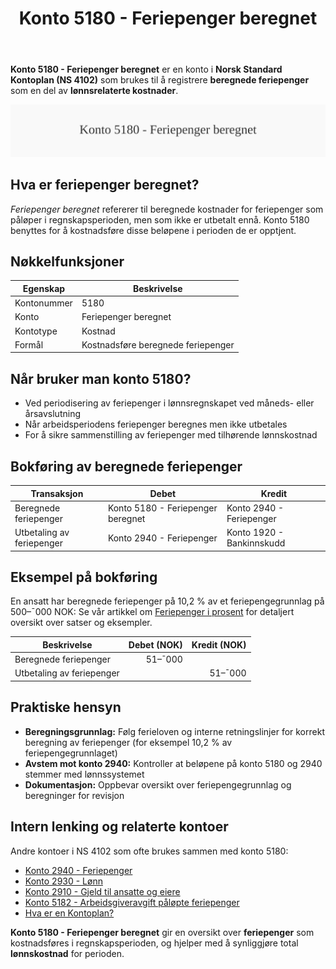 ﻿---
title: "Konto 5180 - Feriepenger beregnet"
seoTitle: "5180-feriepenger-beregnet"
description: '**Konto 5180 - Feriepenger beregnet** er en konto i **Norsk Standard Kontoplan (NS 4102)** som brukes til å registrere **beregnede feriepenger** som en del av...'
---

**Konto 5180 - Feriepenger beregnet** er en konto i **Norsk Standard Kontoplan (NS 4102)** som brukes til å registrere **beregnede feriepenger** som en del av **lønnsrelaterte kostnader**.

![Illustrasjon av konto 5180 Feriepenger beregnet](5180-feriepenger-beregnet-image.svg)

## Hva er feriepenger beregnet?

*Feriepenger beregnet* refererer til beregnede kostnader for feriepenger som påløper i regnskapsperioden, men som ikke er utbetalt ennå. Konto 5180 benyttes for å kostnadsføre disse beløpene i perioden de er opptjent.

## Nøkkelfunksjoner

| Egenskap      | Beskrivelse                                 |
|---------------|---------------------------------------------|
| Kontonummer   | 5180                                        |
| Konto         | Feriepenger beregnet                        |
| Kontotype     | Kostnad                                     |
| Formål        | Kostnadsføre beregnede feriepenger          |

## Når bruker man konto 5180?

* Ved periodisering av feriepenger i lønnsregnskapet ved måneds- eller årsavslutning
* Når arbeidsperiodens feriepenger beregnes men ikke utbetales
* For å sikre sammenstilling av feriepenger med tilhørende lønnskostnad

## Bokføring av beregnede feriepenger

| Transaksjon                   | Debet                              | Kredit                   |
|-------------------------------|------------------------------------|--------------------------|
| Beregnede feriepenger         | Konto 5180 - Feriepenger beregnet | Konto 2940 - Feriepenger |
| Utbetaling av feriepenger     | Konto 2940 - Feriepenger           | Konto 1920 - Bankinnskudd |

## Eksempel på bokføring


En ansatt har beregnede feriepenger på 10,2 % av et feriepengegrunnlag på 500–¯000 NOK:
Se vår artikkel om [Feriepenger i prosent](/blogs/regnskap/feriepenger-i-prosent "Feriepenger i prosent - Satser, Beregning og Eksempler") for detaljert oversikt over satser og eksempler.

| Beskrivelse                   | Debet (NOK) | Kredit (NOK) |
|-------------------------------|------------:|-------------:|
| Beregnede feriepenger         |      51–¯000 |              |
| Utbetaling av feriepenger     |             |      51–¯000 |

## Praktiske hensyn

* **Beregningsgrunnlag:** Følg ferieloven og interne retningslinjer for korrekt beregning av feriepenger (for eksempel 10,2 % av feriepengegrunnlaget)
* **Avstem mot konto 2940:** Kontroller at beløpene på konto 5180 og 2940 stemmer med lønnssystemet
* **Dokumentasjon:** Oppbevar oversikt over feriepengegrunnlag og beregninger for revisjon

## Intern lenking og relaterte kontoer

Andre kontoer i NS 4102 som ofte brukes sammen med konto 5180:

* [Konto 2940 - Feriepenger](/blogs/kontoplan/2940-feriepenger "Konto 2940 - Feriepenger")
* [Konto 2930 - Lønn](/blogs/kontoplan/2930-lonn "Konto 2930 - Lønn")
* [Konto 2910 - Gjeld til ansatte og eiere](/blogs/kontoplan/2910-gjeld-til-ansatte-og-eiere "Konto 2910 - Gjeld til ansatte og eiere")
* [Konto 5182 - Arbeidsgiveravgift påløpte feriepenger](/blogs/kontoplan/5182-arbeidsgiveravgift-palopte-feriepenger "Konto 5182 - Arbeidsgiveravgift påløpte feriepenger")
* [Hva er en Kontoplan?](/blogs/regnskap/hva-er-kontoplan "Hva er en Kontoplan? Komplett Guide til Kontoplaner i Norsk Regnskap")

**Konto 5180 - Feriepenger beregnet** gir en oversikt over **feriepenger** som kostnadsføres i regnskapsperioden, og hjelper med å synliggjøre total **lønnskostnad** for perioden.






